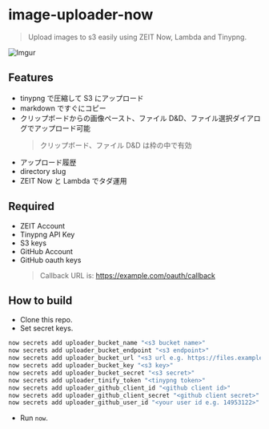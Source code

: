 # image-uploader-now

> Upload images to s3 easily using ZEIT Now, Lambda and Tinypng.

![Imgur](https://i.imgur.com/Cjb8HLx.png)

## Features

- tinypng で圧縮して S3 にアップロード
- markdown ですぐにコピー
- クリップボードからの画像ペースト、ファイル D&D、ファイル選択ダイアログでアップロード可能
  > クリップボード、ファイル D&D は枠の中で有効
- アップロード履歴
- directory slug
- ZEIT Now と Lambda でタダ運用

## Required

- ZEIT Account
- Tinypng API Key
- S3 keys
- GitHub Account
- GitHub oauth keys
  > Callback URL is: https://example.com/oauth/callback

## How to build

- Clone this repo.
- Set secret keys.

```bash
now secrets add uploader_bucket_name "<s3 bucket name>"
now secrets add uploader_bucket_endpoint "<s3 endpoint>"
now secrets add uploader_bucket_url "<s3 url e.g. https://files.example.com/>"
now secrets add uploader_bucket_key "<s3 key>"
now secrets add uploader_bucket_secret "<s3 secret>"
now secrets add uploader_tinify_token "<tinypng token>"
now secrets add uploader_github_client_id "<github client id>"
now secrets add uploader_github_client_secret "<github client secret>"
now secrets add uploader_github_user_id "<your user id e.g. 14953122>"
```

- Run `now`.
